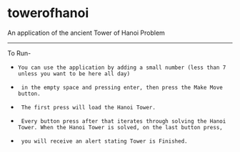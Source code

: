 # towerofhanoi

An application of the ancient Tower of Hanoi Problem 
***
To Run-
-     You can use the application by adding a small number (less than 7 unless you want to be here all day)
-      in the empty space and pressing enter, then press the Make Move button.       
-      The first press will load the Hanoi Tower. 
-      Every button press after that iterates through solving the Hanoi Tower. When the Hanoi Tower is solved, on the last button press,       
-      you will receive an alert stating Tower is Finished.
